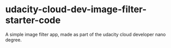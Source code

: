 # udacity-cloud-dev-image-filter-starter-code

A simple image filter app, made as part of the udacity cloud developer nano degree.
